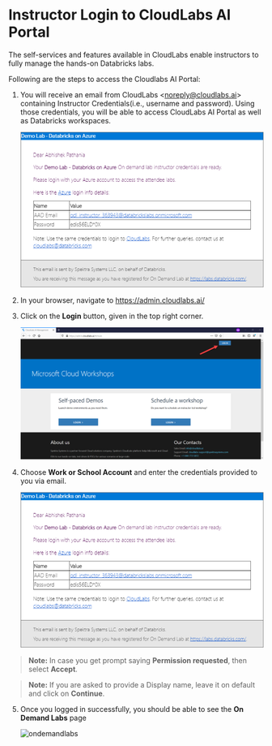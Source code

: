 # Instructor Login to CloudLabs AI Portal 

The self-services and features available in CloudLabs enable instructors to fully manage the hands-on Databricks labs. 

Following are the steps to access the Cloudlabs AI Portal:

1. You will receive an email from CloudLabs <<noreply@cloudlabs.ai>> containing Instructor Credentials(i.e., username and password). Using those credentials, you will be able to access CloudLabs AI Portal as well as Databricks workspaces.

   <kbd> ![](media/image0.png) </kbd>

2. In your browser, navigate to https://admin.cloudlabs.ai/

3. Click on the **Login** button, given in the top right corner.

   <kbd> ![](media/image1.png) </kbd>

4. Choose **Work or School Account** and enter the credentials provided to you via email.

    <kbd> ![workaccount](media/image0.png) </kbd>

> **Note:** In case you get prompt saying **Permission requested**, then select **Accept**.

> **Note:** If you are asked to provide a Display name, leave it on default and click on **Continue**.
 
5. Once you logged in successfully, you should be able to see the **On Demand Labs** page

     <kdb>  ![ondemandlabs](media/image4.png) </kbd>
